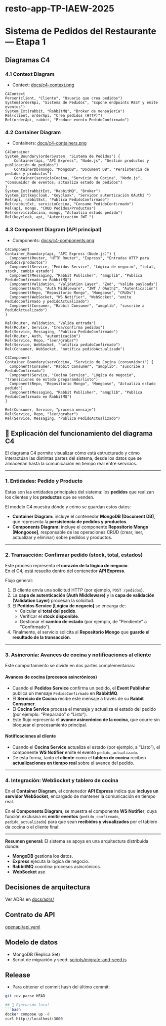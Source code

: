 # resto-app-TP-IAEW-2025
# Sistema de Pedidos del Restaurante — Etapa 1

## Diagramas C4

### 4.1 Context Diagram
- Context: [docs/c4-context.png](docs/c4-context.png)

```mermaid
C4Context
Person(client, "Cliente", "Usuario que crea pedidos")
System(orderApi, "Sistema de Pedidos", "Expone endpoints REST y emite eventos")
System_Ext(rabbit, "RabbitMQ", "Broker de mensajería")
Rel(client, orderApi, "Crea pedidos (HTTP)")
Rel(orderApi, rabbit, "Produce evento PedidoConfirmado")
```
### 4.2 Container Diagram
- Containers: [docs/c4-containers.png](docs/c4-containers.png)

```mermaid
C4Container
System_Boundary(orderSystem, "Sistema de Pedidos") {
	Container(api, "API Express", "Node.js", "Gestión productos y publicación de pedidos")
	ContainerDb(mongo, "MongoDB", "Document DB", "Persistencia de pedidos y productos")
	Container(servicioCocina, "Servicio de Cocina", "Node.js", "Consumidor de eventos; actualiza estado de pedidos")
}
System_Ext(rabbitExt, "RabbitMQ", "Broker")
System_Ext(keycloak, "Keycloak", "Servidor autenticación OAuth2 ")
Rel(api, rabbitExt, "Publica PedidoConfirmado")
Rel(rabbitExt, servicioCocina, "Consume PedidoConfirmado")
Rel(api, mongo, "CRUD Pedidos/Productos")
Rel(servicioCocina, mongo, "Actualiza estado pedido")
Rel(keycloak, api, "Autenticación JWT ")
```

### 4.3 Component Diagram (API principal)
- Components: [docs/c4-components.png](docs/c4-components.png)

```mermaid
C4Component
Container_Boundary(api, "API Express (Node.js)") {
  Component(Router, "HTTP Router", "Express", "Entradas HTTP para pedidos/productos")
  Component(Service, "Pedidos Service", "Lógica de negocio", "total, stock, cambio estado")
  Component(Messaging, "Rabbit Publisher", "amqplib", "Publica PedidoConfirmado en RabbitMQ")
  Component(Validation, "Validation Layer", "Zod", "Valida payloads")
  Component(Auth, "Auth Middleware", "JWT / OAuth2", "Autenticación")
  Component(Repo, "Repositorio Mongo", "Mongoose", "CRUDs")
  Component(WebSocket, "WS Notifier", "WebSocket", "emite PedidoConfirmado y pedidoActualizado")
  Component(Consumer, "Rabbit Consumer", "amqplib", "suscribe a PedidoActualizado")
}

Rel(Router, Validation, "Valida entrada")
Rel(Router, Service, "Crea/confirma pedidos")
Rel(Service, Messaging, "Publica PedidoConfirmado")
Rel(Router, Auth, "autenticación")
Rel(Service, Repo, "leer/grabar")
Rel(Service, WebSocket, "notifica pedidoConfirmado")
Rel(Consumer, WebSocket, "notifica pedidoActualizado")
```

```mermaid
C4Component
Container_Boundary(servCocina, "Servicio de Cocina (consumidor)") {
  Component(Consumer, "Rabbit Consumer", "amqplib", "suscribe a PedidoConfirmado")
  Component(Service, "Cocina Service", "Lógica de negocio", "transiciones de estado preparando/listo")
  Component(Repo, "Repositorio Mongo", "Mongoose", "Actualiza estado pedido")
  Component(Messaging, "Rabbit Publisher", "amqplib", "Publica PedidoConfirmado en RabbitMQ")
}

Rel(Consumer, Service, "procesa mensaje")
Rel(Service, Repo, "leer/grabar")
Rel(Service, Messaging, "Publica PedidoActualizado")
```
## 🧩 Explicación del funcionamiento del diagrama C4

El diagrama C4 permite visualizar cómo está estructurado y cómo interactúan las distintas partes del sistema, desde los datos que se almacenan hasta la comunicación en tiempo real entre servicios.

---

### 1. Entidades: Pedido y Producto

Estas son las entidades principales del sistema: los **pedidos** que realizan los clientes y los **productos** que se venden.

El modelo C4 muestra dónde y cómo se guardan estos datos:

- **Container Diagram:** incluye el contenedor **MongoDB [Document DB]**, que representa la **persistencia de pedidos y productos**.  
- **Components Diagram:** incluye el componente **Repositorio Mongo [Mongoose]**, responsable de las operaciones CRUD (crear, leer, actualizar y eliminar) sobre pedidos y productos.

---

### 2. Transacción: Confirmar pedido (stock, total, estados)

Este proceso representa el **corazón de la lógica de negocio**.  
En el C4, está resuelto dentro del contenedor **API Express**.

Flujo general:

1. El cliente envía una solicitud HTTP (por ejemplo, `POST /pedidos`).
2. La **capa de autenticación (Auth Middleware)** y la **capa de validación (Validation Layer)** procesan la solicitud.
3. El **Pedidos Service [Lógica de negocio]** se encarga de:
   - Calcular el **total del pedido**.  
   - Verificar el **stock disponible**.  
   - Gestionar el **cambio de estado** (por ejemplo, de “Pendiente” a “Confirmado”).  
4. Finalmente, el servicio solicita al **Repositorio Mongo** que **guarde el resultado de la transacción**.

---

### 3. Asincronía: Avances de cocina y notificaciones al cliente

Este comportamiento se divide en dos partes complementarias:

#### Avances de cocina (procesos asincrónicos)
- Cuando el **Pedidos Service** confirma un pedido, el **Event Publisher** publica un mensaje `PedidoConfirmado` en **RabbitMQ**.  
- El **Servicio de Cocina** recibe este mensaje a través de su **Rabbit Consumer**.  
- El **Cocina Service** procesa el mensaje y actualiza el estado del pedido (por ejemplo: “Preparado” o “Listo”).  
- Este flujo representa el **avance asincrónico de la cocina**, que ocurre sin bloquear el procesamiento principal.

#### Notificaciones al cliente
- Cuando el **Cocina Service** actualiza el estado (por ejemplo, a “Listo”), el componente **WS Notifier** emite el evento `pedido_actualizado`.  
- De esta forma, tanto el **cliente** como el **tablero de cocina** reciben **actualizaciones en tiempo real** sobre el avance del pedido.

---

### 4. Integración: WebSocket y tablero de cocina

En el **Container Diagram**, el contenedor **API Express** indica que **incluye un servidor WebSocket**, encargado de mantener la comunicación en tiempo real.

En el **Components Diagram**, se muestra el componente **WS Notifier**, cuya función exclusiva es **emitir eventos** (`pedido_confirmado`, `pedido_actualizado`) para que sean **recibidos y visualizados** por el tablero de cocina o el cliente final.

---

**Resumen general:**
El sistema se apoya en una arquitectura distribuida donde:
- **MongoDB** gestiona los datos.  
- **Express** ejecuta la lógica de negocio.  
- **RabbitMQ** coordina procesos asincrónicos.  
- **WebSocket** ase




## Decisiones de arquitectura
Ver ADRs en [docs/adrs/](docs/adrs/)

## Contrato de API
[openapi/api.yaml](openapi/api.yaml)

## Modelo de datos
- MongoDB (Replica Set)
- Script de migración y seed: [scripts/migrate-and-seed.js](scripts/migrate-and-seed.js)

## Release

- Para obtener el commit hash del último commit:
```bash
git rev-parse HEAD

## 🐳 Ejecución local
```bash
docker compose up -d
curl http://localhost:3000  
